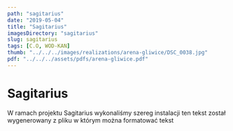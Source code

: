 ```yaml
---
path: "sagitarius"
date: "2019-05-04"
title: "Sagitarius"
imagesDirectory: "sagitarius"
slug: sagitarius
tags: [C.O, WOD-KAN]
thumb: "../../../images/realizations/arena-gliwice/DSC_0038.jpg"
pdf: "../../../assets/pdfs/arena-gliwice.pdf"
---
```


# Sagitarius

W ramach projektu Sagitarius wykonaliśmy szereg instalacji 
ten tekst został wygenerowany z pliku w którym można formatować tekst

